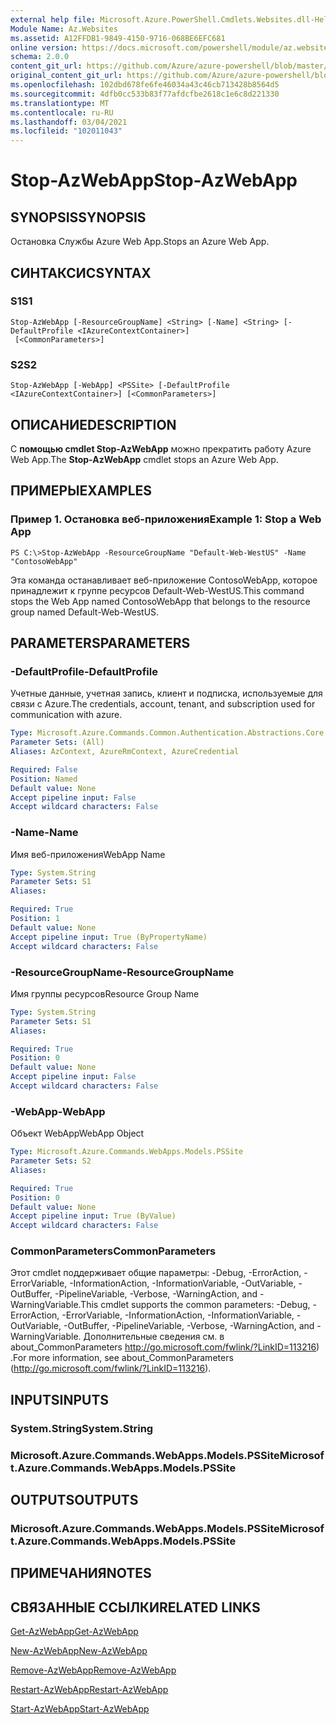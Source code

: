 ```yaml
---
external help file: Microsoft.Azure.PowerShell.Cmdlets.Websites.dll-Help.xml
Module Name: Az.Websites
ms.assetid: A12FFDB1-9849-4150-9716-068BE6EFC681
online version: https://docs.microsoft.com/powershell/module/az.websites/stop-azwebapp
schema: 2.0.0
content_git_url: https://github.com/Azure/azure-powershell/blob/master/src/Websites/Websites/help/Stop-AzWebApp.md
original_content_git_url: https://github.com/Azure/azure-powershell/blob/master/src/Websites/Websites/help/Stop-AzWebApp.md
ms.openlocfilehash: 102dbd678fe6fe46034a43c46cb713428b8564d5
ms.sourcegitcommit: 4dfb0cc533b83f77afdcfbe2618c1e6c8d221330
ms.translationtype: MT
ms.contentlocale: ru-RU
ms.lasthandoff: 03/04/2021
ms.locfileid: "102011043"
---
```

# <span data-ttu-id="99465-101">Stop-AzWebApp</span><span class="sxs-lookup"><span data-stu-id="99465-101">Stop-AzWebApp</span></span>

## <span data-ttu-id="99465-102">SYNOPSIS</span><span class="sxs-lookup"><span data-stu-id="99465-102">SYNOPSIS</span></span>
<span data-ttu-id="99465-103">Остановка Службы Azure Web App.</span><span class="sxs-lookup"><span data-stu-id="99465-103">Stops an Azure Web App.</span></span>

## <span data-ttu-id="99465-104">СИНТАКСИС</span><span class="sxs-lookup"><span data-stu-id="99465-104">SYNTAX</span></span>

### <span data-ttu-id="99465-105">S1</span><span class="sxs-lookup"><span data-stu-id="99465-105">S1</span></span>
```
Stop-AzWebApp [-ResourceGroupName] <String> [-Name] <String> [-DefaultProfile <IAzureContextContainer>]
 [<CommonParameters>]
```

### <span data-ttu-id="99465-106">S2</span><span class="sxs-lookup"><span data-stu-id="99465-106">S2</span></span>
```
Stop-AzWebApp [-WebApp] <PSSite> [-DefaultProfile <IAzureContextContainer>] [<CommonParameters>]
```

## <span data-ttu-id="99465-107">ОПИСАНИЕ</span><span class="sxs-lookup"><span data-stu-id="99465-107">DESCRIPTION</span></span>
<span data-ttu-id="99465-108">С **помощью cmdlet Stop-AzWebApp** можно прекратить работу Azure Web App.</span><span class="sxs-lookup"><span data-stu-id="99465-108">The **Stop-AzWebApp** cmdlet stops an Azure Web App.</span></span>

## <span data-ttu-id="99465-109">ПРИМЕРЫ</span><span class="sxs-lookup"><span data-stu-id="99465-109">EXAMPLES</span></span>

### <span data-ttu-id="99465-110">Пример 1. Остановка веб-приложения</span><span class="sxs-lookup"><span data-stu-id="99465-110">Example 1: Stop a Web App</span></span>
```
PS C:\>Stop-AzWebApp -ResourceGroupName "Default-Web-WestUS" -Name "ContosoWebApp"
```

<span data-ttu-id="99465-111">Эта команда останавливает веб-приложение ContosoWebApp, которое принадлежит к группе ресурсов Default-Web-WestUS.</span><span class="sxs-lookup"><span data-stu-id="99465-111">This command stops the Web App named ContosoWebApp that belongs to the resource group named Default-Web-WestUS.</span></span>

## <span data-ttu-id="99465-112">PARAMETERS</span><span class="sxs-lookup"><span data-stu-id="99465-112">PARAMETERS</span></span>

### <span data-ttu-id="99465-113">-DefaultProfile</span><span class="sxs-lookup"><span data-stu-id="99465-113">-DefaultProfile</span></span>
<span data-ttu-id="99465-114">Учетные данные, учетная запись, клиент и подписка, используемые для связи с Azure.</span><span class="sxs-lookup"><span data-stu-id="99465-114">The credentials, account, tenant, and subscription used for communication with azure.</span></span>

```yaml
Type: Microsoft.Azure.Commands.Common.Authentication.Abstractions.Core.IAzureContextContainer
Parameter Sets: (All)
Aliases: AzContext, AzureRmContext, AzureCredential

Required: False
Position: Named
Default value: None
Accept pipeline input: False
Accept wildcard characters: False
```

### <span data-ttu-id="99465-115">-Name</span><span class="sxs-lookup"><span data-stu-id="99465-115">-Name</span></span>
<span data-ttu-id="99465-116">Имя веб-приложения</span><span class="sxs-lookup"><span data-stu-id="99465-116">WebApp Name</span></span>

```yaml
Type: System.String
Parameter Sets: S1
Aliases:

Required: True
Position: 1
Default value: None
Accept pipeline input: True (ByPropertyName)
Accept wildcard characters: False
```

### <span data-ttu-id="99465-117">-ResourceGroupName</span><span class="sxs-lookup"><span data-stu-id="99465-117">-ResourceGroupName</span></span>
<span data-ttu-id="99465-118">Имя группы ресурсов</span><span class="sxs-lookup"><span data-stu-id="99465-118">Resource Group Name</span></span>

```yaml
Type: System.String
Parameter Sets: S1
Aliases:

Required: True
Position: 0
Default value: None
Accept pipeline input: False
Accept wildcard characters: False
```

### <span data-ttu-id="99465-119">-WebApp</span><span class="sxs-lookup"><span data-stu-id="99465-119">-WebApp</span></span>
<span data-ttu-id="99465-120">Объект WebApp</span><span class="sxs-lookup"><span data-stu-id="99465-120">WebApp Object</span></span>

```yaml
Type: Microsoft.Azure.Commands.WebApps.Models.PSSite
Parameter Sets: S2
Aliases:

Required: True
Position: 0
Default value: None
Accept pipeline input: True (ByValue)
Accept wildcard characters: False
```

### <span data-ttu-id="99465-121">CommonParameters</span><span class="sxs-lookup"><span data-stu-id="99465-121">CommonParameters</span></span>
<span data-ttu-id="99465-122">Этот cmdlet поддерживает общие параметры: -Debug, -ErrorAction, -ErrorVariable, -InformationAction, -InformationVariable, -OutVariable, -OutBuffer, -PipelineVariable, -Verbose, -WarningAction, and -WarningVariable.</span><span class="sxs-lookup"><span data-stu-id="99465-122">This cmdlet supports the common parameters: -Debug, -ErrorAction, -ErrorVariable, -InformationAction, -InformationVariable, -OutVariable, -OutBuffer, -PipelineVariable, -Verbose, -WarningAction, and -WarningVariable.</span></span> <span data-ttu-id="99465-123">Дополнительные сведения см. в about_CommonParameters http://go.microsoft.com/fwlink/?LinkID=113216) .</span><span class="sxs-lookup"><span data-stu-id="99465-123">For more information, see about_CommonParameters (http://go.microsoft.com/fwlink/?LinkID=113216).</span></span>

## <span data-ttu-id="99465-124">INPUTS</span><span class="sxs-lookup"><span data-stu-id="99465-124">INPUTS</span></span>

### <span data-ttu-id="99465-125">System.String</span><span class="sxs-lookup"><span data-stu-id="99465-125">System.String</span></span>

### <span data-ttu-id="99465-126">Microsoft.Azure.Commands.WebApps.Models.PSSite</span><span class="sxs-lookup"><span data-stu-id="99465-126">Microsoft.Azure.Commands.WebApps.Models.PSSite</span></span>

## <span data-ttu-id="99465-127">OUTPUTS</span><span class="sxs-lookup"><span data-stu-id="99465-127">OUTPUTS</span></span>

### <span data-ttu-id="99465-128">Microsoft.Azure.Commands.WebApps.Models.PSSite</span><span class="sxs-lookup"><span data-stu-id="99465-128">Microsoft.Azure.Commands.WebApps.Models.PSSite</span></span>

## <span data-ttu-id="99465-129">ПРИМЕЧАНИЯ</span><span class="sxs-lookup"><span data-stu-id="99465-129">NOTES</span></span>

## <span data-ttu-id="99465-130">СВЯЗАННЫЕ ССЫЛКИ</span><span class="sxs-lookup"><span data-stu-id="99465-130">RELATED LINKS</span></span>

[<span data-ttu-id="99465-131">Get-AzWebApp</span><span class="sxs-lookup"><span data-stu-id="99465-131">Get-AzWebApp</span></span>](./Get-AzWebApp.md)

[<span data-ttu-id="99465-132">New-AzWebApp</span><span class="sxs-lookup"><span data-stu-id="99465-132">New-AzWebApp</span></span>](./New-AzWebApp.md)

[<span data-ttu-id="99465-133">Remove-AzWebApp</span><span class="sxs-lookup"><span data-stu-id="99465-133">Remove-AzWebApp</span></span>](./Remove-AzWebApp.md)

[<span data-ttu-id="99465-134">Restart-AzWebApp</span><span class="sxs-lookup"><span data-stu-id="99465-134">Restart-AzWebApp</span></span>](./Restart-AzWebApp.md)

[<span data-ttu-id="99465-135">Start-AzWebApp</span><span class="sxs-lookup"><span data-stu-id="99465-135">Start-AzWebApp</span></span>](./Start-AzWebApp.md)


